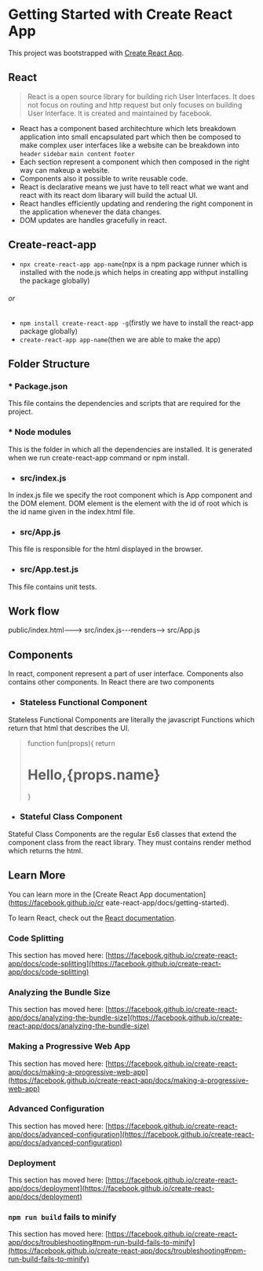# Getting Started with Create React App

This project was bootstrapped with [Create React App](https://github.com/facebook/create-react-app).

## React
 
>React is a open source library for building rich User Interfaces. It does not focus on routing and http request but only focuses on building User Interface. It is created and maintained by facebook.

* React has a component based architechture which lets breakdown application into small encapsulated part which then be composed to make complex user interfaces like a website can be breakdown into
`header`
`sidebar`
`main content`
`footer`
* Each section represent a component which then composed in the right way can makeup a website.
* Components also it possible to write reusable code.
* React is declarative means we just have to tell react what we want and react with its react dom libarary will build the actual UI.
* React handles efficiently updating and rendering the right component in the application whenever the data changes.
* DOM updates are handles gracefully in react.

## Create-react-app

* `npx create-react-app app-name`(npx is a npm package runner which is installed with the node.js which helps in creating app withput installing the package globally)
###### or
* `npm install create-react-app -g`(firstly we have to install the react-app package globally)
* `create-react-app app-name`(then we are able to make the app)

## Folder Structure


### * Package.json

This file contains the dependencies and scripts that are required for the project.

### * Node modules
This is the folder in which all the dependencies are installed. It is generated when we run create-react-app command or npm install. 

* ### src/index.js

In index.js file we specify the root component which is App component and the DOM element. DOM element is the element with the id of root which is the id name given in the index.html file.

* ### src/App.js

This file is responsible for the html displayed in the browser.

* ### src/App.test.js

This file contains unit tests.

## Work flow

public/index.html---> src/index.js---renders--> src/App.js

## Components

In react, component represent a part of user interface. Components also contains other components. 
In React there are two components

* ### Stateless Functional Component

Stateless Functional Components are literally the javascript Functions which return that html that describes the UI. 

>function fun(props){
>   return <h1>Hello,{props.name}</h1>
>}
* ### Stateful Class Component

Stateful Class Components are the regular Es6 classes that extend the component class from the react library. They must contains render method which returns the html.

## Learn More

You can learn more in the [Create React App documentation](https://facebook.github.io/cr eate-react-app/docs/getting-started).

To learn React, check out the [React documentation](https://reactjs.org/).

### Code Splitting

This section has moved here: [https://facebook.github.io/create-react-app/docs/code-splitting](https://facebook.github.io/create-react-app/docs/code-splitting)

### Analyzing the Bundle Size

This section has moved here: [https://facebook.github.io/create-react-app/docs/analyzing-the-bundle-size](https://facebook.github.io/create-react-app/docs/analyzing-the-bundle-size)

### Making a Progressive Web App

This section has moved here: [https://facebook.github.io/create-react-app/docs/making-a-progressive-web-app](https://facebook.github.io/create-react-app/docs/making-a-progressive-web-app)

### Advanced Configuration

This section has moved here: [https://facebook.github.io/create-react-app/docs/advanced-configuration](https://facebook.github.io/create-react-app/docs/advanced-configuration)

### Deployment

This section has moved here: [https://facebook.github.io/create-react-app/docs/deployment](https://facebook.github.io/create-react-app/docs/deployment)

### `npm run build` fails to minify

This section has moved here: [https://facebook.github.io/create-react-app/docs/troubleshooting#npm-run-build-fails-to-minify](https://facebook.github.io/create-react-app/docs/troubleshooting#npm-run-build-fails-to-minify)
